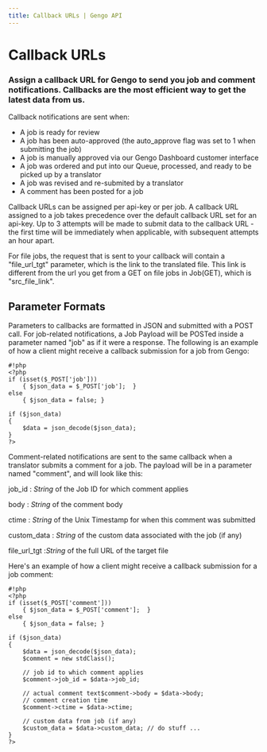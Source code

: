 ```yaml
---
title: Callback URLs | Gengo API
---
```


# Callback URLs

### Assign a callback URL for Gengo to send you job and comment notifications. Callbacks are the most efficient way to get the latest data from us.

Callback notifications are sent when:

* A job is ready for review
* A job has been auto-approved (the auto_approve flag was set to 1 when submitting the job)
* A job is manually approved via our Gengo Dashboard customer interface
* A job was ordered and put into our Queue, processed, and ready to be picked up by a translator
* A job was revised and re-submited by a translator
* A comment has been posted for a job

Callback URLs can be assigned per api-key or per job. A callback URL assigned to a job takes precedence over the default callback URL set for an api-key. Up to 3 attempts will be made to submit data to the callback URL - the first time will be immediately when applicable, with subsequent attempts an hour apart.

For file jobs, the request that is sent to your callback will contain a "file_url_tgt" parameter, which is the link to the translated file. This link is different from the url you get from a GET on file jobs in Job(GET), which is "src_file_link".

## Parameter Formats

Parameters to callbacks are formatted in JSON and submitted with a POST call. For job-related notifications, a Job Payload will be POSTed inside a parameter named "job" as if it were a response. The following is an example of how a client might receive a callback submission for a job from Gengo:


    #!php
    <?php
    if (isset($_POST['job']))
        { $json_data = $_POST['job'];  }
    else
        { $json_data = false; }

    if ($json_data)
    {
        $data = json_decode($json_data);
    }
    ?>

Comment-related notifications are sent to the same callback when a translator submits a comment for a job. The payload will be in a parameter named "comment", and will look like this:

job_id
: _String_ of the Job ID for which comment applies

body
: _String_ of the comment body

ctime
: _String_ of the Unix Timestamp for when this comment was submitted

custom_data
: _String_ of the custom data associated with the job (if any)

file_url_tgt
:_String_ of the full URL of the target file

Here's an example of how a client might receive a callback submission for a job comment:

    #!php
    <?php
    if (isset($_POST['comment']))
        { $json_data = $_POST['comment'];  }
    else
        { $json_data = false; }

    if ($json_data)
    {
        $data = json_decode($json_data);
        $comment = new stdClass();

        // job id to which comment applies
        $comment->job_id = $data->job_id;

        // actual comment text$comment->body = $data->body;
        // comment creation time
        $comment->ctime = $data->ctime;

        // custom data from job (if any)
        $custom_data = $data->custom_data; // do stuff ...
    }
    ?>

